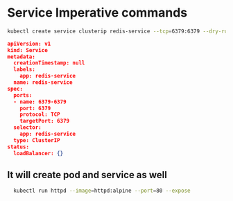 
# Service Imperative commands

```bash
kubectl create service clusterip redis-service --tcp=6379:6379 --dry-run=client -o yaml
```

```json
apiVersion: v1
kind: Service
metadata:
  creationTimestamp: null
  labels:
    app: redis-service
  name: redis-service
spec:
  ports:
  - name: 6379-6379
    port: 6379
    protocol: TCP
    targetPort: 6379
  selector:
    app: redis-service
  type: ClusterIP
status:
  loadBalancer: {}
```
  
  
  
  ## It will create pod and service as well
  
```bash
  kubectl run httpd --image=httpd:alpine --port=80 --expose
```
